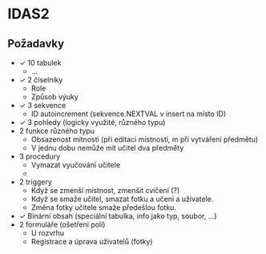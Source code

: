 IDAS2
=================

Požadavky
------------


- ✓ 10 tabulek
    - ...
- ✓ 2 číselníky
    - Role
    - Způsob výuky
- ✓ 3 sekvence
    - ID autoincrement (sekvence.NEXTVAL v insert na místo ID)
- ✓ 3 pohledy (logicky využité, různého typu)
- 2 funkce různého typu
    - Obsazenost mítnosti (při editaci místnosti, m při vytváření předmětu)
    - V jednu dobu nemůže mít učitel dva předměty
- 3 procedury
    - Vymazat vyučování učitele
    - 
- 2 triggery
    - Když se zmenší místnost, zmenšit cvičení (?)
    - Když se smaže učitel, smazat fotku a učení a uživatele.
    - Změna fotky učitele smaže předešlou fotku.
- ✓ Binární obsah (speciální tabulka, info jako typ, soubor, ...)
- 2 formuláře (ošetření polí)
    - U rozvrhu
    - Registrace a úprava uživatelů (fotky)